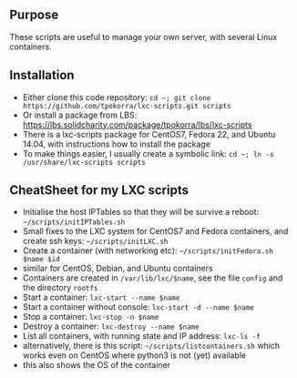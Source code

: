 Purpose
-------

These scripts are useful to manage your own server, with several Linux containers.

Installation
------------

* Either clone this code repository: `cd ~; git clone https://github.com/tpokorra/lxc-scripts.git scripts`
* Or install a package from LBS: https://lbs.solidcharity.com/package/tpokorra/lbs/lxc-scripts
 * There is a lxc-scripts package for CentOS7, Fedora 22, and Ubuntu 14.04, with instructions how to install the package
 * To make things easier, I usually create a symbolic link: `cd ~; ln -s /usr/share/lxc-scripts scripts`

CheatSheet for my LXC scripts
---------------------------------

* Initialise the host IPTables so that they will be survive a reboot: `~/scripts/initIPTables.sh`
* Small fixes to the LXC system for CentOS7 and Fedora containers, and create ssh keys: `~/scripts/initLXC.sh`
* Create a container (with networking etc): `~/scripts/initFedora.sh $name $id`
 * similar for CentOS, Debian, and Ubuntu containers
* Containers are created in `/var/lib/lxc/$name`, see the file `config` and the directory `rootfs`
* Start a container: `lxc-start --name $name`
* Start a container without console: `lxc-start -d --name $name`
* Stop a container: `lxc-stop -n $name`
* Destroy a container: `lxc-destroy --name $name`
* List all containers, with running state and IP address: `lxc-ls -f`
 * alternatively, there is this script: `~/scripts/listcontainers.sh` which works even on CentOS where python3 is not (yet) available
 * this also shows the OS of the container
